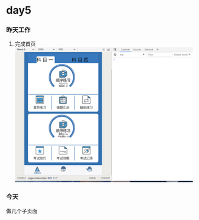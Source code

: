 # day5

### 昨天工作

1. 完成首页  ![截图](https://github.com/lyreal666/miscellaneous/blob/master/company/screenShot/index.png?raw=true)

### 今天

做几个子页面